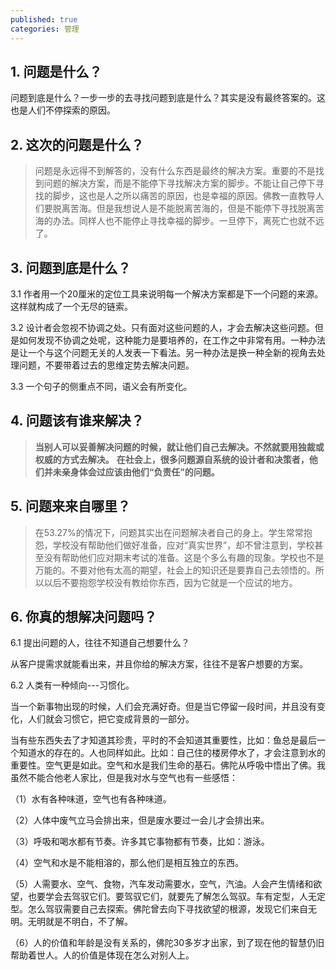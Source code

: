 ```yaml
---
published: true
categories: 管理
---
```

## 1. 问题是什么？

问题到底是什么？一步一步的去寻找问题到底是什么？其实是没有最终答案的。这也是人们不停探索的原因。

## 2. 这次的问题是什么？

> 问题是永远得不到解答的，没有什么东西是最终的解决方案。重要的不是找到问题的解决方案，而是不能停下寻找解决方案的脚步。不能让自己停下寻找的脚步，这也是人之所以痛苦的原因，也是幸福的原因。佛教一直教导人们要脱离苦海。但是我想说人是不能脱离苦海的，但是不能停下寻找脱离苦海的办法。同样人也不能停止寻找幸福的脚步。一旦停下，离死亡也就不远了。

## 3. 问题到底是什么？

3.1 作者用一个20厘米的定位工具来说明每一个解决方案都是下一个问题的来源。这样就构成了一个无尽的链索。

3.2 设计者会忽视不协调之处。只有面对这些问题的人，才会去解决这些问题。但是如何发现不协调之处呢，这种能力是要培养的，在工作之中非常有用。一种办法是让一个与这个问题无关的人发表一下看法。另一种办法是换一种全新的视角去处理问题，不要带着过去的思维定势去解决问题。

3.3 一个句子的侧重点不同，语义会有所变化。

## 4. 问题该有谁来解决？

> **当别人可以妥善解决问题的时候，就让他们自己去解决。不然就要用独裁或权威的方式去解决。** **在社会上，很多问题源自系统的设计者和决策者，他们并未亲身体会过应该由他们“负责任”的问题。**

## 5. 问题来来自哪里？

> 在53.27%的情况下，问题其实出在问题解决者自己的身上。学生常常抱怨，学校没有帮助他们做好准备，应对“真实世界”，却不曾注意到，学校甚至没有帮助他们应对期末考试的准备。这是个多么有趣的现象。学校也不是万能的。不要对他有太高的期望，社会上的知识还是要靠自己去领悟的。所以以后不要抱怨学校没有教给你东西，因为它就是一个应试的地方。

## 6. 你真的想解决问题吗？

6.1 提出问题的人，往往不知道自己想要什么？

从客户提需求就能看出来，并且你给的解决方案，往往不是客户想要的方案。

6.2 人类有一种倾向---习惯化。

当一个新事物出现的时候，人们会充满好奇。但是当它停留一段时间，并且没有变化，人们就会习惯它，把它变成背景的一部分。

当有些东西失去了才知道其珍贵，平时的不会知道其重要性，比如：鱼总是最后一个知道水的存在的。人也同样如此。比如：自己住的楼房停水了，才会注意到水的重要性。空气更是如此。空气和水是我们生命的基石。佛陀从呼吸中悟出了佛。我虽然不能合他老人家比，但是我对水与空气也有一些感悟：

（1）水有各种味道，空气也有各种味道。

（2）人体中废气立马会排出来，但是废水要过一会儿才会排出来。

（3）呼吸和喝水都有节奏。许多其它事物都有节奏，比如：游泳。

（4）空气和水是不能相溶的，那么他们是相互独立的东西。

（5）人需要水、空气、食物，汽车发动需要水，空气，汽油。人会产生情绪和欲望，也要学会去驾驭它们。要驾驭它们，就要先了解怎么驾驭。车有定型，人无定型。怎么驾驭需要自己去探索。佛陀曾去向下寻找欲望的根源，发现它们来自无明。无明就是不明白，不了解。

（6）人的价值和年龄是没有关系的，佛陀30多岁才出家，到了现在他的智慧仍旧帮助着世人。人的价值是体现在怎么对别人上。